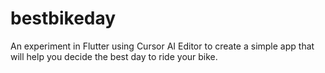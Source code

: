 # bestbikeday

An experiment in Flutter using Cursor AI Editor to create a simple app that will help you decide the best day to ride your bike.
